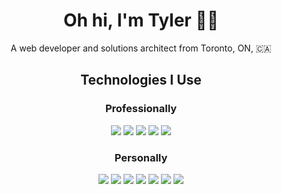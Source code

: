 <div style="text-align: center">
  <h1>
    Oh hi, I'm Tyler 🕺🏻
  </h1>

  <p>
    A web developer and solutions architect from Toronto, ON, 🇨🇦 
  </p>

  <h2>Technologies I Use</h2>

  <h3>Professionally</h3>
  <div>
    <a href="https://www.appian.com">
      <img src="https://img.shields.io/badge/Appian-2322F0?style=for-the-badge&logo=Appian&logoColor=white" 
    /></a>
    <a href="https://bitbucket.org/">
      <img src="https://img.shields.io/badge/Bitbucket-0747a6?style=for-the-badge&logo=bitbucket&logoColor=white" 
    /></a>
    <a href="https://www.ecma-international.org/technical-committees/tc39/">
      <img src="https://img.shields.io/badge/JavaScript-323330?style=for-the-badge&logo=javascript&logoColor=F7DF1E" 
    /></a>
    <a href="https://www.atlassian.com/software/jira">
      <img src="https://img.shields.io/badge/Jira-0052CC?style=for-the-badge&logo=Jira&logoColor=white" 
    /></a>
    <a href="https://mariadb.org/">
      <img src="https://img.shields.io/badge/MariaDB-003545?style=for-the-badge&logo=mariadb&logoColor=white" 
      /></a>
  </div>

  <h3>Personally</h3>
  <div>
    <a href="https://github.com/">
      <img src="https://img.shields.io/badge/GitHub-100000?style=for-the-badge&logo=github&logoColor=white" 
    /></a>
    <a href="https://www.netlify.com/">
      <img src="https://img.shields.io/badge/Netlify-00C7B7?style=for-the-badge&logo=netlify&logoColor=white" 
    /></a>
    <a href="https://nodejs.org/en/">
      <img src="https://img.shields.io/badge/Node%20js-339933?style=for-the-badge&logo=nodedotjs&logoColor=white" 
    /></a>
    <a href="https://www.python.org/">
      <img src="https://img.shields.io/badge/Python-FFD43B?style=for-the-badge&logo=python&logoColor=blue" 
    /></a>
    <a href="https://kit.svelte.dev/">
      <img src="https://img.shields.io/badge/SvelteKit-FF3E00?style=for-the-badge&logo=Svelte&logoColor=white" 
    /></a>
    <a href="https://tailwindcss.com/">
      <img src="https://img.shields.io/badge/Tailwind_CSS-38B2AC?style=for-the-badge&logo=tailwind-css&logoColor=white" 
    /></a>
    <a href="https://www.typescriptlang.org/">
      <img src="https://img.shields.io/badge/TypeScript-007ACC?style=for-the-badge&logo=typescript&logoColor=white" 
    /></a>
  </div>
</div>
